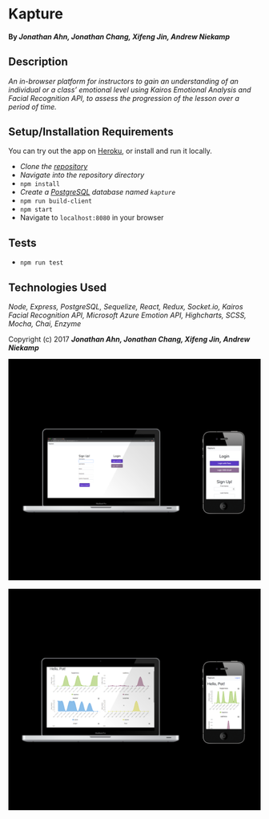 # Kapture

#### By _**Jonathan Ahn, Jonathan Chang, Xifeng Jin, Andrew Niekamp**_

## Description

_An in-browser platform for instructors to gain an understanding of an individual or a class’ emotional level using Kairos Emotional Analysis and Facial Recognition API, to assess the progression of the lesson over a period of time._

## Setup/Installation Requirements

You can try out the app on [Heroku](https://kapture-wdf.herokuapp.com/), or install and run it locally.

* _Clone the [repository](https://github.com/MiSTERSPOONS/Kapture)_
* _Navigate into the repository directory_
* `npm install`
* _Create a [PostgreSQL](https://www.postgresql.org/) database named `kapture`_
* `npm run build-client`
* `npm start`
* Navigate to `localhost:8080` in your browser

## Tests

* `npm run test`

## Technologies Used

_Node, Express, PostgreSQL, Sequelize, React, Redux, Socket.io, Kairos Facial Recognition API, Microsoft Azure Emotion API, Highcharts, SCSS, Mocha, Chai, Enzyme_

Copyright (c) 2017 **_Jonathan Ahn, Jonathan Chang, Xifeng Jin, Andrew Niekamp_**

![Signup Layout](/public/images/layout-signup.png "Signup Layout")

![Dashboard Layout](/public/images/layout-dashboard.png "Dashboard Layout")
